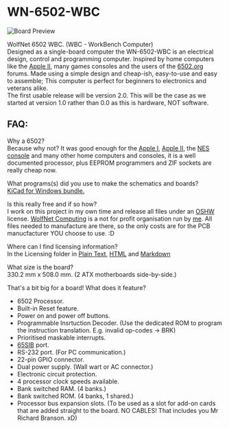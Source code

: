 # WN-6502-WBC

![Board Preview](https://user-images.githubusercontent.com/65527568/166680765-ae8e56c6-4529-4d3d-b18a-2e8129bc0c34.png)

WolfNet 6502 WBC. (WBC - WorkBench Computer)  
Designed as a single-board computer the WN-6502-WBC is an electrical design, control and programming computer. Inspired by home computers like the [Apple II](https://en.wikipedia.org/wiki/Apple_II), many games consoles and the users of the [6502.org](http://6502.org) forums. Made using a simple design and cheap-ish, easy-to-use and easy to assemble; This computer is perfect for beginners to electronics and veterans alike.  
The first usable release will be version 2.0. This will be the case as we started at version 1.0 rather than 0.0 as this is hardware, NOT software.

## FAQ:  
Why a 6502?  
Because why not? It was good enough for the [Apple I](https://en.wikipedia.org/wiki/Apple_I), [Apple II](https://en.wikipedia.org/wiki/Apple_II), the [NES console](https://en.wikipedia.org/wiki/Ricoh_2A03) and many other home computers and consoles, it is a well documented processor, plus EEPROM programmers and ZIF sockets are really cheap now.

What programs(s) did you use to make the schematics and boards?  
[KiCad for Windows bundle.](https://www.kicad.org/download/windows/)

Is this really free and if so how?  
I work on this project in my own time and release all files under an [OSHW](https://www.oshwa.org) license. [WolfNet Computing](https://github.com/WolfNet-Computing) is a not for profit organisation run by [me](https://github.com/TheAlmostGenius). All files needed to manufacture are there, so the only costs are for the PCB manucfacturer YOU choose to use. :D

Where can I find licensing information?  
In the Licensing folder in [Plain Text](Licensing/LICENSE), [HTML](https://thealmostgenius.geekgalaxy.com/WolfNet-6502-WBC/license.html) and [Markdown](Licensing/license.md)

What size is the board?  
330.2 mm x 508.0 mm. (2 ATX motherboards side-by-side.)

That's a bit big for a board! What does it feature?
- 6502 Processor.
- Built-in Reset feature.
- Power on and power off buttons.
- Programmable Insrtuction Decoder. (Use the dedicated ROM to program the instruction translation. E.g. invalid op-codes -> BRK)
- Prioritised maskable interrupts.
- [65SIB](http://forum.6502.org/viewtopic.php?p=10957#p10957) port.
- RS-232 port. (For PC communication.)
- 22-pin GPIO connector.
- Dual power supply. (Wall wart or AC connector.)
- Electronic circuit protection.
- 4 processor clock speeds available.
- Bank switched RAM. (4 banks.)
- Bank switched ROM. (4 banks, 1 shared.)
- Processor bus expansion slots. (To be used as a slot for add-on cards that are added straight to the board. NO CABLES! That includes you Mr Richard Branson. xD)
